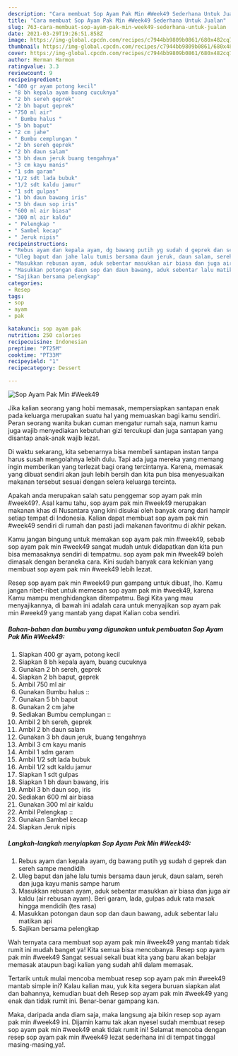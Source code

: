 ```yaml
---
description: "Cara membuat Sop Ayam Pak Min #Week49 Sederhana Untuk Jualan"
title: "Cara membuat Sop Ayam Pak Min #Week49 Sederhana Untuk Jualan"
slug: 763-cara-membuat-sop-ayam-pak-min-week49-sederhana-untuk-jualan
date: 2021-03-29T19:26:51.858Z
image: https://img-global.cpcdn.com/recipes/c7944bb9809b0861/680x482cq70/sop-ayam-pak-min-week49-foto-resep-utama.jpg
thumbnail: https://img-global.cpcdn.com/recipes/c7944bb9809b0861/680x482cq70/sop-ayam-pak-min-week49-foto-resep-utama.jpg
cover: https://img-global.cpcdn.com/recipes/c7944bb9809b0861/680x482cq70/sop-ayam-pak-min-week49-foto-resep-utama.jpg
author: Herman Harmon
ratingvalue: 3.3
reviewcount: 9
recipeingredient:
- "400 gr ayam potong kecil"
- "8 bh kepala ayam buang cucuknya"
- "2 bh sereh geprek"
- "2 bh baput geprek"
- "750 ml air"
- " Bumbu halus "
- "5 bh baput"
- "2 cm jahe"
- " Bumbu cemplungan "
- "2 bh sereh geprek"
- "2 bh daun salam"
- "3 bh daun jeruk buang tengahnya"
- "3 cm kayu manis"
- "1 sdm garam"
- "1/2 sdt lada bubuk"
- "1/2 sdt kaldu jamur"
- "1 sdt gulpas"
- "1 bh daun bawang iris"
- "3 bh daun sop iris"
- "600 ml air biasa"
- "300 ml air kaldu"
- " Pelengkap "
- " Sambel kecap"
- " Jeruk nipis"
recipeinstructions:
- "Rebus ayam dan kepala ayam, dg bawang putih yg sudah d geprek dan sereh sampe mendidih"
- "Uleg baput dan jahe lalu tumis bersama daun jeruk, daun salam, sereh dan juga kayu manis sampe harum"
- "Masukkan rebusan ayam, aduk sebentar masukkan air biasa dan juga air kaldu (air rebusan ayam). Beri garam, lada, gulpas aduk rata masak hingga mendidih (tes rasa)"
- "Masukkan potongan daun sop dan daun bawang, aduk sebentar lalu matikan api"
- "Sajikan bersama pelengkap"
categories:
- Resep
tags:
- sop
- ayam
- pak

katakunci: sop ayam pak 
nutrition: 250 calories
recipecuisine: Indonesian
preptime: "PT25M"
cooktime: "PT33M"
recipeyield: "1"
recipecategory: Dessert

---
```



![Sop Ayam Pak Min #Week49](https://img-global.cpcdn.com/recipes/c7944bb9809b0861/680x482cq70/sop-ayam-pak-min-week49-foto-resep-utama.jpg)

Jika kalian seorang yang hobi memasak, mempersiapkan santapan enak pada keluarga merupakan suatu hal yang memuaskan bagi kamu sendiri. Peran seorang  wanita bukan cuman mengatur rumah saja, namun kamu juga wajib menyediakan kebutuhan gizi tercukupi dan juga santapan yang disantap anak-anak wajib lezat.

Di waktu  sekarang, kita sebenarnya bisa membeli santapan instan tanpa harus susah mengolahnya lebih dulu. Tapi ada juga mereka yang memang ingin memberikan yang terlezat bagi orang tercintanya. Karena, memasak yang dibuat sendiri akan jauh lebih bersih dan kita pun bisa menyesuaikan makanan tersebut sesuai dengan selera keluarga tercinta. 



Apakah anda merupakan salah satu penggemar sop ayam pak min #week49?. Asal kamu tahu, sop ayam pak min #week49 merupakan makanan khas di Nusantara yang kini disukai oleh banyak orang dari hampir setiap tempat di Indonesia. Kalian dapat membuat sop ayam pak min #week49 sendiri di rumah dan pasti jadi makanan favoritmu di akhir pekan.

Kamu jangan bingung untuk memakan sop ayam pak min #week49, sebab sop ayam pak min #week49 sangat mudah untuk didapatkan dan kita pun bisa memasaknya sendiri di tempatmu. sop ayam pak min #week49 boleh dimasak dengan beraneka cara. Kini sudah banyak cara kekinian yang membuat sop ayam pak min #week49 lebih lezat.

Resep sop ayam pak min #week49 pun gampang untuk dibuat, lho. Kamu jangan ribet-ribet untuk memesan sop ayam pak min #week49, karena Kamu mampu menghidangkan ditempatmu. Bagi Kita yang mau menyajikannya, di bawah ini adalah cara untuk menyajikan sop ayam pak min #week49 yang mantab yang dapat Kalian coba sendiri.

<!--inarticleads1-->

##### Bahan-bahan dan bumbu yang digunakan untuk pembuatan Sop Ayam Pak Min #Week49:

1. Siapkan 400 gr ayam, potong kecil
1. Siapkan 8 bh kepala ayam, buang cucuknya
1. Gunakan 2 bh sereh, geprek
1. Siapkan 2 bh baput, geprek
1. Ambil 750 ml air
1. Gunakan  Bumbu halus ::
1. Gunakan 5 bh baput
1. Gunakan 2 cm jahe
1. Sediakan  Bumbu cemplungan ::
1. Ambil 2 bh sereh, geprek
1. Ambil 2 bh daun salam
1. Gunakan 3 bh daun jeruk, buang tengahnya
1. Ambil 3 cm kayu manis
1. Ambil 1 sdm garam
1. Ambil 1/2 sdt lada bubuk
1. Ambil 1/2 sdt kaldu jamur
1. Siapkan 1 sdt gulpas
1. Siapkan 1 bh daun bawang, iris
1. Ambil 3 bh daun sop, iris
1. Sediakan 600 ml air biasa
1. Gunakan 300 ml air kaldu
1. Ambil  Pelengkap ::
1. Gunakan  Sambel kecap
1. Siapkan  Jeruk nipis




<!--inarticleads2-->

##### Langkah-langkah menyiapkan Sop Ayam Pak Min #Week49:

1. Rebus ayam dan kepala ayam, dg bawang putih yg sudah d geprek dan sereh sampe mendidih
1. Uleg baput dan jahe lalu tumis bersama daun jeruk, daun salam, sereh dan juga kayu manis sampe harum
1. Masukkan rebusan ayam, aduk sebentar masukkan air biasa dan juga air kaldu (air rebusan ayam). Beri garam, lada, gulpas aduk rata masak hingga mendidih (tes rasa)
1. Masukkan potongan daun sop dan daun bawang, aduk sebentar lalu matikan api
1. Sajikan bersama pelengkap




Wah ternyata cara membuat sop ayam pak min #week49 yang mantab tidak rumit ini mudah banget ya! Kita semua bisa mencobanya. Resep sop ayam pak min #week49 Sangat sesuai sekali buat kita yang baru akan belajar memasak ataupun bagi kalian yang sudah ahli dalam memasak.

Tertarik untuk mulai mencoba membuat resep sop ayam pak min #week49 mantab simple ini? Kalau kalian mau, yuk kita segera buruan siapkan alat dan bahannya, kemudian buat deh Resep sop ayam pak min #week49 yang enak dan tidak rumit ini. Benar-benar gampang kan. 

Maka, daripada anda diam saja, maka langsung aja bikin resep sop ayam pak min #week49 ini. Dijamin kamu tak akan nyesel sudah membuat resep sop ayam pak min #week49 enak tidak rumit ini! Selamat mencoba dengan resep sop ayam pak min #week49 lezat sederhana ini di tempat tinggal masing-masing,ya!.

